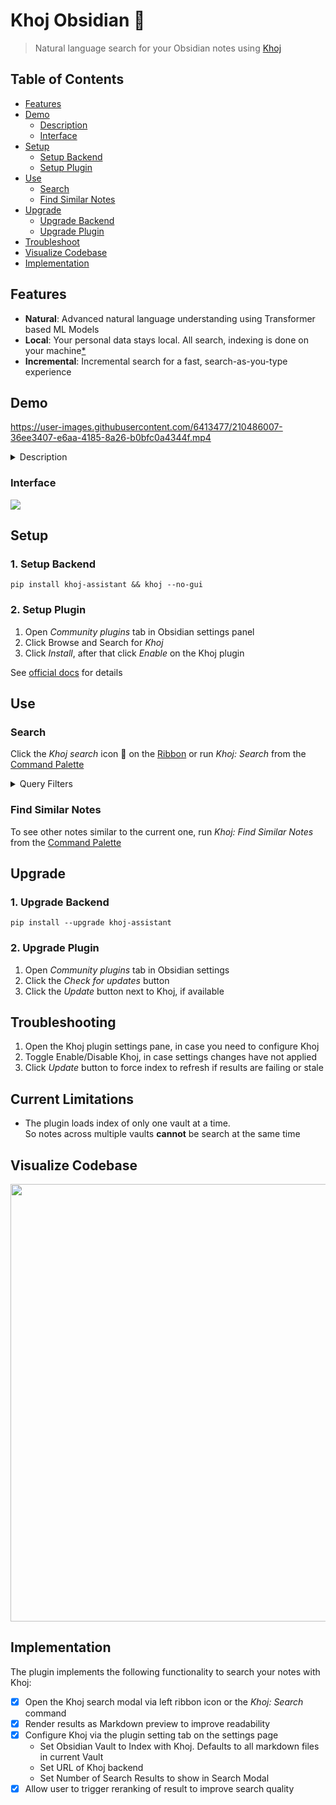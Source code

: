 # Khoj Obsidian 🦅
> Natural language search for your Obsidian notes using [Khoj](https://github.com/debanjum/khoj)

## Table of Contents

- [Features](#Features)
- [Demo](#Demo)
  - [Description](#Description)
  - [Interface](#Interface)
- [Setup](#Setup)
  - [Setup Backend](#1-Setup-Backend)
  - [Setup Plugin](#2-Setup-Plugin)
- [Use](#Use)
  - [Search](#search)
  - [Find Similar Notes](#find-similar-notes)
- [Upgrade](#Upgrade)
  - [Upgrade Backend](#1-Upgrade-Backend)
  - [Upgrade Plugin](#2-Upgrade-Plugin)
- [Troubleshoot](#Troubleshoot)
- [Visualize Codebase](#Visualize-Codebase)
- [Implementation](#Implementation)

## Features
- **Natural**: Advanced natural language understanding using Transformer based ML Models
- **Local**: Your personal data stays local. All search, indexing is done on your machine[\*](https://github.com/debanjum/khoj#miscellaneous)
- **Incremental**: Incremental search for a fast, search-as-you-type experience

## Demo
https://user-images.githubusercontent.com/6413477/210486007-36ee3407-e6aa-4185-8a26-b0bfc0a4344f.mp4

<details><summary>Description</summary>

1. Install Khoj via `pip` and start Khoj backend in non-gui mode
2. Install Khoj plugin via Community Plugins settings pane on Obsidian app
3. Check the new Khoj plugin settings
4. Wait for Khoj backend to index markdown files in the current Vault
5. Open Khoj plugin on Obsidian via Search button on Left Pane
6. Search \"*Announce plugin to folks*\" in the [Obsidian Plugin docs](https://marcus.se.net/obsidian-plugin-docs/)
7. Jump to the [search result](https://marcus.se.net/obsidian-plugin-docs/publishing/submit-your-plugin)

</details>

### Interface
![](https://github.com/debanjum/khoj/blob/master/src/interface/obsidian/docs/khoj_on_obsidian_0.2.5.png?)

## Setup
### 1. Setup Backend

```shell
pip install khoj-assistant && khoj --no-gui
```
### 2. Setup Plugin
  1. Open *Community plugins* tab in Obsidian settings panel
  2. Click Browse and Search for *Khoj*
  3. Click *Install*, after that click *Enable* on the Khoj plugin

See [official docs](https://help.obsidian.md/Advanced+topics/Community+plugins#Discover+and+install+community+plugins) for details

## Use
### Search
Click the *Khoj search* icon 🔎 on the [Ribbon](https://help.obsidian.md/User+interface/Workspace/Ribbon) or run *Khoj: Search* from the [Command Palette](https://help.obsidian.md/Plugins/Command+palette)

<details><summary>Query Filters</summary>

Use structured query syntax to filter the natural language search results
- **Word Filter**: Get entries that include/exclude a specified term
  - Entries that contain term_to_include: `+"term_to_include"`
  - Entries that contain term_to_exclude: `-"term_to_exclude"`
- **Date Filter**: Get entries containing dates in YYYY-MM-DD format from specified date (range)
  - Entries from April 1st 1984: `dt:"1984-04-01"`
  - Entries after March 31st 1984: `dt>="1984-04-01"`
  - Entries before April 2nd 1984 : `dt<="1984-04-01"`
- **File Filter**: Get entries from a specified file
  - Entries from incoming.org file: `file:"incoming.org"`
- Combined Example
  - `what is the meaning of life? file:"1984.org" dt>="1984-01-01" dt<="1985-01-01" -"big" -"brother"`
  - Adds all filters to the natural language query. It should return entries
    - from the file *1984.org*
    - containing dates from the year *1984*
    - excluding words *"big"* and *"brother"*
    - that best match the natural language query *"what is the meaning of life?"*

</details>

### Find Similar Notes
To see other notes similar to the current one, run *Khoj: Find Similar Notes* from the [Command Palette](https://help.obsidian.md/Plugins/Command+palette)

## Upgrade
### 1. Upgrade Backend
  ```shell
  pip install --upgrade khoj-assistant
  ```
### 2. Upgrade Plugin
  1. Open *Community plugins* tab in Obsidian settings
  2. Click the *Check for updates* button
  3. Click the *Update* button next to Khoj, if available

## Troubleshooting
  1. Open the Khoj plugin settings pane, in case you need to configure Khoj
  2. Toggle Enable/Disable Khoj, in case settings changes have not applied
  3. Click *Update* button to force index to refresh if results are failing or stale

## Current Limitations
- The plugin loads index of only one vault at a time.<br/>
  So notes across multiple vaults **cannot** be search at the same time

## Visualize Codebase
<img src="https://github.com/debanjum/khoj/blob/master/src/interface/obsidian/docs/khoj_obsidian_codebase_visualization_0.2.1.png" width="700" />

## Implementation
The plugin implements the following functionality to search your notes with Khoj:
- [X] Open the Khoj search modal via left ribbon icon or the *Khoj: Search* command
- [X] Render results as Markdown preview to improve readability
- [X] Configure Khoj via the plugin setting tab on the settings page
  - Set Obsidian Vault to Index with Khoj. Defaults to all markdown files in current Vault
  - Set URL of Khoj backend
  - Set Number of Search Results to show in Search Modal
- [X] Allow user to trigger reranking of result to improve search quality
